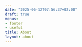 ```yaml
---
date: "2025-06-12T07:56:37+02:00"
draft: true
menus:
- footer
- useful
title: About
layout: about
---
```

